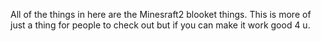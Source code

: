 All of the things in here are the Minesraft2 blooket things.
This is more of just a thing for people to check out but if you can make it work good 4 u.
